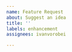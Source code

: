 ```yaml
---
name: Feature Request
about: Suggest an idea
title: ''
labels: enhancement
assignees: ivanvorobei

---
```

